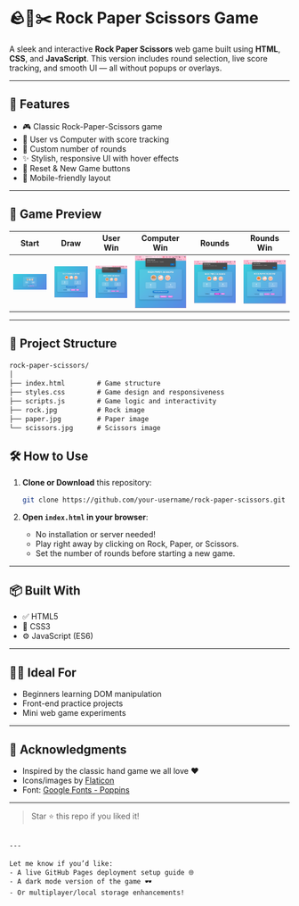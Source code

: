 # 🪨📄✂️ Rock Paper Scissors Game

A sleek and interactive **Rock Paper Scissors** web game built using **HTML**, **CSS**, and **JavaScript**. This version includes round selection, live score tracking, and smooth UI — all without popups or overlays.

---

## 🚀 Features

- 🎮 Classic Rock-Paper-Scissors game
- 🧠 User vs Computer with score tracking
- 🔢 Custom number of rounds
- ✨ Stylish, responsive UI with hover effects
- 🔁 Reset & New Game buttons
- 📱 Mobile-friendly layout

---

## 📸 Game Preview

| Start | Draw | User Win | Computer Win | Rounds | Rounds Win |
|-------|------|---------|--------------|--------|------------|
| ![Start](start.png) | ![Draw](draw.png) | ![User Win](userwin.png) | ![Computer Win](computerwin.png) | ![Rounds](rounds.png) | ![Rounds Win](roundswin.png) |


---

## 📁 Project Structure

```
rock-paper-scissors/
│
├── index.html        # Game structure
├── styles.css        # Game design and responsiveness
├── scripts.js        # Game logic and interactivity
├── rock.jpg          # Rock image
├── paper.jpg         # Paper image
└── scissors.jpg      # Scissors image
```

## 🛠️ How to Use

1. **Clone or Download** this repository:
   ```bash
   git clone https://github.com/your-username/rock-paper-scissors.git
   ```

2. **Open `index.html` in your browser**:
   - No installation or server needed!
   - Play right away by clicking on Rock, Paper, or Scissors.
   - Set the number of rounds before starting a new game.

---

## 📦 Built With

- ✅ HTML5
- 🎨 CSS3
- ⚙️ JavaScript (ES6)

---

## 🧑‍🎓 Ideal For

- Beginners learning DOM manipulation
- Front-end practice projects
- Mini web game experiments

---

## 🙌 Acknowledgments

- Inspired by the classic hand game we all love ❤️
- Icons/images by [Flaticon](https://www.flaticon.com/)
- Font: [Google Fonts - Poppins](https://fonts.google.com/specimen/Poppins)

---

> Star ⭐ this repo if you liked it!
```

---

Let me know if you’d like:
- A live GitHub Pages deployment setup guide 🌐
- A dark mode version of the game 🕶️
- Or multiplayer/local storage enhancements!
